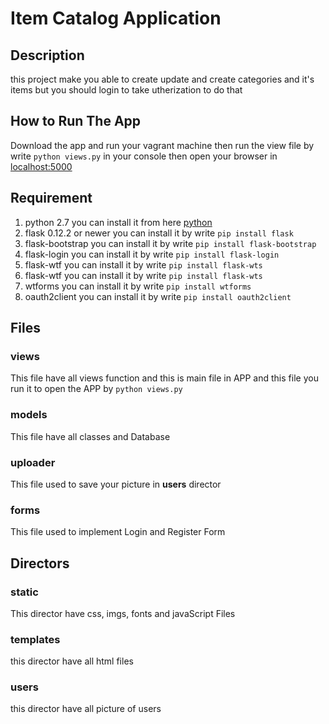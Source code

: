 # Item Catalog Application
## Description
this project make you able to create update and create categories and it's items 
but you should login to take  utherization to do that 
 
## How to Run The App
Download the app and  run your vagrant machine then run the view file by write 
`python views.py` in your console then open your browser in [localhost:5000](localhost:5000)

## Requirement  
1. python 2.7 you can install it from here [python](www.google.com)
2. flask  0.12.2 or newer  you can install it by write  `pip install flask`
3. flask-bootstrap  you can install it by write  `pip install flask-bootstrap`
4. flask-login  you can install it by write  `pip install flask-login`
5. flask-wtf  you can install it by write  `pip install flask-wts`
6. flask-wtf  you can install it by write  `pip install flask-wts`
7. wtforms  you can install it by write  `pip install wtforms`
8. oauth2client  you can install it by write  `pip install oauth2client`


## Files
 ### views 
 This file have all views function and this is main file in APP 
 and this file you run it to open the APP by `python views.py`
 ### models 
 This file have all classes and Database 
 ### uploader 
 This file used to save your picture in **users** director
 ### forms 
  This file used to implement Login and Register Form
## Directors 
### static 
   This director have css, imgs, fonts and javaScript Files
### templates
   this director have all html files 
### users 
   this director have all picture of users